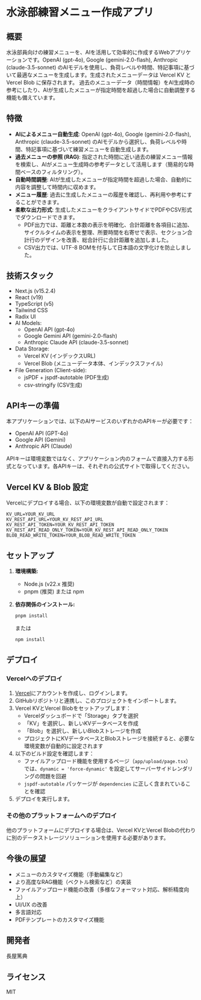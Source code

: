 # 水泳部練習メニュー作成アプリ

## 概要

水泳部員向けの練習メニューを、AIを活用して効率的に作成するWebアプリケーションです。OpenAI (gpt-4o), Google (gemini-2.0-flash), Anthropic (claude-3.5-sonnet) のAIモデルを使用し、負荷レベルや時間、特記事項に基づいて最適なメニューを生成します。生成されたメニューデータは Vercel KV と Vercel Blob に保存されます。
過去のメニューデータ（時間情報）をAI生成時の参考にしたり、AIが生成したメニューが指定時間を超過した場合に自動調整する機能も備えています。

## 特徴

*   **AIによるメニュー自動生成**: OpenAI (gpt-4o), Google (gemini-2.0-flash), Anthropic (claude-3.5-sonnet) のAIモデルから選択し、負荷レベルや時間、特記事項に基づいて練習メニューを自動生成します。
*   **過去メニューの参照 (RAG)**: 指定された時間に近い過去の練習メニュー情報を検索し、AIがメニュー生成時の参考データとして活用します（簡易的な時間ベースのフィルタリング）。
*   **自動時間調整**: AIが生成したメニューが指定時間を超過した場合、自動的に内容を調整して時間内に収めます。
*   **メニュー履歴**: 過去に生成したメニューの履歴を確認し、再利用や参考にすることができます。
*   **柔軟な出力形式**: 生成したメニューをクライアントサイドでPDFやCSV形式でダウンロードできます。
    *   PDF出力では、距離と本数の表示を明確化、合計距離を各項目に追加、サイクルタイムの表示を整理、所要時間を右寄せで表示、セクション合計行のデザインを改善、総合計行に合計距離を追加しました。
    *   CSV出力では、UTF-8 BOMを付与して日本語の文字化けを防止しました。

## 技術スタック

*   Next.js (v15.2.4)
*   React (v19)
*   TypeScript (v5)
*   Tailwind CSS
*   Radix UI
*   AI Models:
    *   OpenAI API (gpt-4o)
    *   Google Gemini API (gemini-2.0-flash)
    *   Anthropic Claude API (claude-3.5-sonnet)
*   Data Storage:
    *   Vercel KV (インデックスURL)
    *   Vercel Blob (メニューデータ本体、インデックスファイル)
*   File Generation (Client-side):
    *   jsPDF + jspdf-autotable (PDF生成)
    *   csv-stringify (CSV生成)

## APIキーの準備

本アプリケーションでは、以下のAIサービスのいずれかのAPIキーが必要です：

- OpenAI API (GPT-4o)
- Google API (Gemini)
- Anthropic API (Claude)

APIキーは環境変数ではなく、アプリケーション内のフォームで直接入力する形式となっています。各APIキーは、それぞれの公式サイトで取得してください。

## Vercel KV & Blob 設定

Vercelにデプロイする場合、以下の環境変数が自動で設定されます：

```
KV_URL=YOUR_KV_URL
KV_REST_API_URL=YOUR_KV_REST_API_URL
KV_REST_API_TOKEN=YOUR_KV_REST_API_TOKEN
KV_REST_API_READ_ONLY_TOKEN=YOUR_KV_REST_API_READ_ONLY_TOKEN
BLOB_READ_WRITE_TOKEN=YOUR_BLOB_READ_WRITE_TOKEN
```

## セットアップ

1.  **環境構築:**
    *   Node.js (v22.x 推奨)
    *   pnpm (推奨) または npm

2.  **依存関係のインストール:**
    ```bash
    pnpm install
    ```
    または
    ```bash
    npm install
    ```

## デプロイ

### Vercelへのデプロイ

1. [Vercel](https://vercel.com)にアカウントを作成し、ログインします。
2. GitHubリポジトリと連携し、このプロジェクトをインポートします。
3. Vercel KVとVercel Blobをセットアップします：
   - Vercelダッシュボードで「Storage」タブを選択
   - 「KV」を選択し、新しいKVデータベースを作成
   - 「Blob」を選択し、新しいBlobストレージを作成
   - プロジェクトにKVデータベースとBlobストレージを接続すると、必要な環境変数が自動的に設定されます
4. 以下のビルド設定を確認します：
   - ファイルアップロード機能を使用するページ（`app/upload/page.tsx`）では、`dynamic = 'force-dynamic'` を設定してサーバーサイドレンダリングの問題を回避
   - `jspdf-autotable` パッケージが `dependencies` に正しく含まれていることを確認
5. デプロイを実行します。

### その他のプラットフォームへのデプロイ

他のプラットフォームにデプロイする場合は、Vercel KVとVercel Blobの代わりに別のデータストレージソリューションを使用する必要があります。

## 今後の展望

*   メニューのカスタマイズ機能（手動編集など）
*   より高度なRAG機能（ベクトル検索など）の実装
*   ファイルアップロード機能の改善（多様なフォーマット対応、解析精度向上）
*   UI/UX の改善
*   多言語対応
*   PDFテンプレートのカスタマイズ機能

## 開発者

長屋篤典

## ライセンス

MIT

